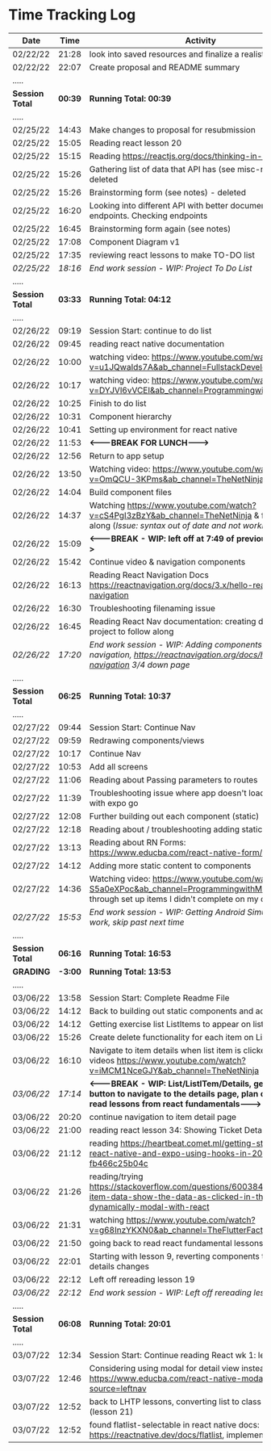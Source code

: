 # **Time Tracking Log**

| Date              | Time      | Activity                                                                                                                                                 |
| ----------------- | --------- | -------------------------------------------------------------------------------------------------------------------------------------------------------- |
| 02/22/22          | 21:28     | look into saved resources and finalize a realistic mvp                                                                                                   |
| 02/22/22          | 22:07     | Create proposal and README summary                                                                                                                       |
| .....             |
| **Session Total** | **00:39** | **Running Total: 00:39**                                                                                                                                 |
| .....             |
| 02/25/22          | 14:43     | Make changes to proposal for resubmission                                                                                                                |
| 02/25/22          | 15:05     | Reading react lesson 20                                                                                                                                  |
| 02/25/22          | 15:15     | Reading https://reactjs.org/docs/thinking-in-react.html                                                                                                  |
| 02/25/22          | 15:26     | Gathering list of data that API has (see misc-notes.md) - deleted                                                                                        |
| 02/25/22          | 15:26     | Brainstorming form (see notes) - deleted                                                                                                                 |
| 02/25/22          | 16:20     | Looking into different API with better documentation and endpoints. Checking endpoints                                                                   |
| 02/25/22          | 16:45     | Brainstorming form again (see notes)                                                                                                                     |
| 02/25/22          | 17:08     | Component Diagram v1                                                                                                                                     |
| 02/25/22          | 17:35     | reviewing react lessons to make TO-DO list                                                                                                               |
| _02/25/22_        | _18:16_   | _End work session - WIP: Project To Do List_                                                                                                             |
| .....             |
| **Session Total** | **03:33** | **Running Total: 04:12**                                                                                                                                 |
| .....             |
| 02/26/22          | 09:19     | Session Start: continue to do list                                                                                                                       |
| 02/26/22          | 09:45     | reading react native documentation                                                                                                                       |
| 02/26/22          | 10:00     | watching video: https://www.youtube.com/watch?v=u1JQwaIds7A&ab_channel=FullstackDevelopment                                                              |
| 02/26/22          | 10:17     | watching video: https://www.youtube.com/watch?v=DYJVl6vVCEI&ab_channel=ProgrammingwithMash                                                               |
| 02/26/22          | 10:25     | Finish to do list                                                                                                                                        |
| 02/26/22          | 10:31     | Component hierarchy                                                                                                                                      |
| 02/26/22          | 10:41     | Setting up environment for react native                                                                                                                  |
| 02/26/22          | 11:53     | **<---BREAK FOR LUNCH--->**                                                                                                                              |
| 02/26/22          | 12:56     | Return to app setup                                                                                                                                      |
| 02/26/22          | 13:50     | Watching video: https://www.youtube.com/watch?v=OmQCU-3KPms&ab_channel=TheNetNinja                                                                       |
| 02/26/22          | 14:04     | Build component files                                                                                                                                    |
| 02/26/22          | 14:37     | Watching https://www.youtube.com/watch?v=cS4PgI3zBzY&ab_channel=TheNetNinja & following along (_Issue: syntax out of date and not working_)              |
| 02/26/22          | 15:09     | **<---BREAK - WIP: left off at 7:49 of previous video--->**                                                                                              |
| 02/26/22          | 15:42     | Continue video & navigation components                                                                                                                   |
| 02/26/22          | 16:13     | Reading React Navigation Docs https://reactnavigation.org/docs/3.x/hello-react-navigation                                                                |
| 02/26/22          | 16:30     | Troubleshooting filenaming issue                                                                                                                         |
| 02/26/22          | 16:45     | Reading React Nav documentation: creating dummy project to follow along                                                                                  |
| _02/26/22_        | _17:20_   | _End work session - WIP: Adding components to navigation, https://reactnavigation.org/docs/hello-react-navigation 3/4 down page_                         |
| .....             |
| **Session Total** | **06:25** | **Running Total: 10:37**                                                                                                                                 |
| .....             |
| 02/27/22          | 09:44     | Session Start: Continue Nav                                                                                                                              |
| 02/27/22          | 09:59     | Redrawing components/views                                                                                                                               |
| 02/27/22          | 10:17     | Continue Nav                                                                                                                                             |
| 02/27/22          | 10:53     | Add all screens                                                                                                                                          |
| 02/27/22          | 11:06     | Reading about Passing parameters to routes                                                                                                               |
| 02/27/22          | 11:39     | Troubleshooting issue where app doesn't load on device with expo go                                                                                      |
| 02/27/22          | 12:08     | Further building out each component (static)                                                                                                             |
| 02/27/22          | 12:18     | Reading about / troubleshooting adding static images                                                                                                     |
| 02/27/22          | 13:13     | Reading about RN Forms: https://www.educba.com/react-native-form/                                                                                        |
| 02/27/22          | 14:12     | Adding more static content to components                                                                                                                 |
| 02/27/22          | 14:36     | Watching video: https://www.youtube.com/watch?v=0-S5a0eXPoc&ab_channel=ProgrammingwithMosh (running through set up items I didn't complete on my own)    |
| _02/27/22_        | _15:53_   | _End work session - WIP: Getting Android Simulator to work, skip past next time_                                                                         |
| .....             |
| **Session Total** | **06:16** | **Running Total: 16:53**                                                                                                                                 |
| **GRADING**       | **-3:00** | **Running Total: 13:53**                                                                                                                                 |
| .....             |           |                                                                                                                                                          |
| 03/06/22          | 13:58     | Session Start: Complete Readme File                                                                                                                      |
| 03/06/22          | 14:12     | Back to building out static components and adding props                                                                                                  |
| 03/06/22          | 14:12     | Getting exercise list ListItems to appear on list page                                                                                                   |
| 03/06/22          | 15:26     | Create delete functionality for each item on List                                                                                                        |
| 03/06/22          | 16:10     | Navigate to item details when list item is clicked. Watching videos https://www.youtube.com/watch?v=iMCM1NceGJY&ab_channel=TheNetNinja                   |
| _03/06/22_        | _17:14_   | **<---BREAK - WIP: List/ListITem/Details, getting the button to navigate to the details page, plan on return: read lessons from react fundamentals--->** |
| 03/06/22          | 20:20     | continue navigation to item detail page                                                                                                                  |
| 03/06/22          | 21:00     | reading react lesson 34: Showing Ticket Detail                                                                                                           |
| 03/06/22          | 21:12     | reading https://heartbeat.comet.ml/getting-started-with-react-native-and-expo-using-hooks-in-2020-fb466c25b04c                                           |
| 03/06/22          | 21:26     | reading/trying https://stackoverflow.com/questions/60038485/multiple-item-data-show-the-data-as-clicked-in-the-dynamically-modal-with-react              |
| 03/06/22          | 21:31     | watching https://www.youtube.com/watch?v=g68InzYKXN0&ab_channel=TheFlutterFactory                                                                        |
| 03/06/22          | 21:50     | going back to read react fundamental lessons                                                                                                             |
| 03/06/22          | 22:01     | Starting with lesson 9, reverting components to pre-details changes                                                                                      |
| 03/06/22          | 22:12     | Left off rereading lesson 19                                                                                                                             |
| _03/06/22_        | _22:12_   | _End work session - WIP: Left off rereading lesson 19_                                                                                                   |
| .....             |
| **Session Total** | **06:08** | **Running Total: 20:01**                                                                                                                                 |
| .....             |
| 03/07/22          | 12:34     | Session Start: Continue reading React wk 1: lesson 19                                                                                                    |
| 03/07/22          | 12:46     | Considering using modal for detail view instead: reading https://www.educba.com/react-native-modal/?source=leftnav                                       |
| 03/07/22          | 12:52     | back to LHTP lessons, converting list to class component (lesson 21)                                                                                     |
| 03/07/22          | 12:52     | found flatlist-selectable in react native docs: https://reactnative.dev/docs/flatlist, implementing                                                      |
